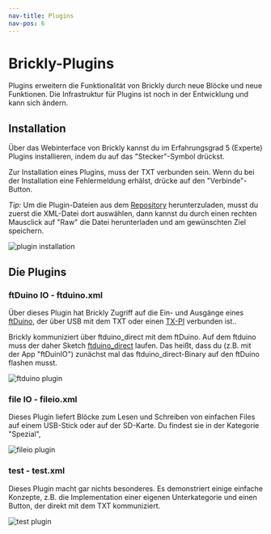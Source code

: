 ```yaml
---
nav-title: Plugins
nav-pos: 6
---
```


# Brickly-Plugins

Plugins erweitern die Funktionalität von Brickly durch neue Blöcke und neue Funktionen. Die Infrastruktur für Plugins ist noch in der Entwicklung und kann sich ändern.


## Installation

Über das Webinterface von Brickly kannst du im Erfahrungsgrad 5 (Experte) Plugins installieren, indem du auf das "Stecker"-Symbol drückst.

Zur Installation eines Plugins, muss der TXT verbunden sein. Wenn du bei der Installation eine Fehlermeldung erhälst, drücke auf den "Verbinde"-Button.

*Tip:* Um die Plugin-Dateien aus dem [Repository](https://github.com/harbaum/brickly-plugins) herunterzuladen, musst du zuerst die XML-Datei dort auswählen, dann kannst du durch einen rechten Mausclick auf "Raw" die Datei herunterladen und am gewünschten Ziel speichern.

![plugin installation](plugin_install.png)

## Die Plugins

### ftDuino IO - ftduino.xml

Über dieses Plugin hat Brickly Zugriff auf die Ein- und Ausgänge eines [ftDuino](http://ftduino.de), der über USB mit dem TXT oder einen [TX-PI](https://github.com/harbaum/tx-pi) verbunden ist..

Brickly kommuniziert über ftduino_direct mit dem ftDuino. Auf dem ftduino muss der daher Sketch [ftduino_direct](https://github.com/PeterDHabermehl/ftduino_direct) laufen. Das heißt, dass du (z.B. mit der App "ftDuinIO") zunächst mal das ftduino_direct-Binary auf den ftDuino flashen musst. 

![ftduino plugin](ftduino.png)

### file IO - fileio.xml

Dieses Plugin liefert Blöcke zum Lesen und Schreiben von einfachen Files auf einem USB-Stick oder auf der SD-Karte. Du findest sie in der Kategorie "Spezial",


![fileio plugin](fileio.png)

### test - test.xml

Dieses Plugin macht gar nichts besonderes. Es demonstriert einige einfache Konzepte, z.B. die Implementation einer eigenen Unterkategorie und einen Button, der direkt mit dem TXT kommuniziert.

![test plugin](test.png)
